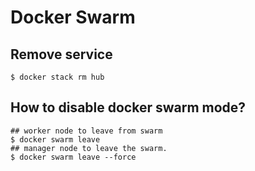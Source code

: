 Docker Swarm
============

## Remove service

    $ docker stack rm hub

## How to disable docker swarm mode?

    ## worker node to leave from swarm
    $ docker swarm leave
    ## manager node to leave the swarm.
    $ docker swarm leave --force
